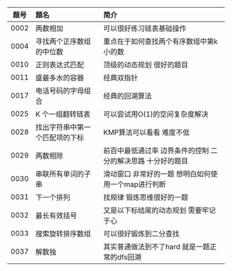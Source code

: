 
| 题号 | 题名 | 简介 |
| :-----:| :----- | :----- |
| 0002  | 两数相加  |可以很好练习链表基础操作 |
| 0004| 寻找两个正序数组的中位数 | 重点在于如何查找两个有序数组中第k小的数 |
| 0010  | 正则表达式匹配 | 顶级的动态规划 很好的题目 |
| 0011 | 盛最多水的容器 |经典双指针  |
| 0017 |  电话号码的字母组合 |  经典的回溯算法 |
| 0025 | K 个一组翻转链表 | 可以尝试用O(1)的空间复杂度解决 | 
| 0028 | 找出字符串中第一个匹配项的下标 | KMP算法可以看看 难度不低 | 
| 0029 | 两数相除| 前百中最低通过率 边界条件的控制 二分的解决思路 十分好的题目 | 
| 0030 | 串联所有单词的子串 | 滑动窗口 非常好的一题 想明白如何使用一个map进行判断 | 
| 0031 | 下一个排列 | 找规律 锻炼思维很好的一题 | 
| 0032 | 最长有效括号 | 又是以下标结尾的动态规划 需要牢记于心 | 
| 0033 | 搜索旋转排序数组 | 可以很好锻炼到二分查找 | 
| 0037 | 解数独 | 其实普通做法到不了hard 就是一题正常的dfs回溯 | 